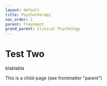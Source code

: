 ```yaml
---
layout: default
title: Psychotherapy
nav_order: 2
parent: Treatment
grand_parent: Clinical Psychology
---
```


# Test Two
blablabla

This is a child-page (see frontmatter "parent")